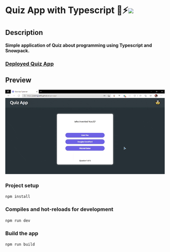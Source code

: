 # Quiz App with Typescript 🤯⚡<img src="https://emojis.slackmojis.com/emojis/images/1479745458/1383/typescript.png?1479745458" height="25" />

## Description
#### Simple application of Quiz about programming using Typescript and Snowpack.

### [Deployed Quiz App](https://josemiguel02.github.io/quiz-app)

## Preview
![Logo](./public/img/preview.gif 'Quiz app')

### Project setup
```
npm install
```

### Compiles and hot-reloads for development
```
npm run dev
```

### Build the app
```
npm run build
```
